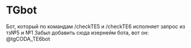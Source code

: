 # TGbot
Бот, который по командам /checkTE5 и /checkTE6 исполняет запрос из тз№5 и №1
Забыл добавить сюда изернейм бота, вот он: @tgCODA_TE6bot
